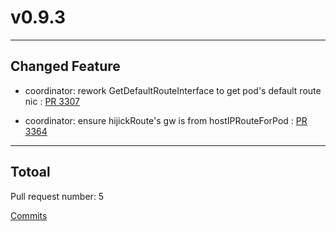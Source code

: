 
# v0.9.3

***

## Changed Feature

* coordinator: rework GetDefaultRouteInterface to get pod's default route nic : [PR 3307](https://github.com/spidernet-io/spiderpool/pull/3307)

* coordinator: ensure hijickRoute's gw is from hostIPRouteForPod : [PR 3364](https://github.com/spidernet-io/spiderpool/pull/3364)



***

## Totoal 

Pull request number: 5

[ Commits ](https://github.com/spidernet-io/spiderpool/compare/v0.9.2...v0.9.3)
